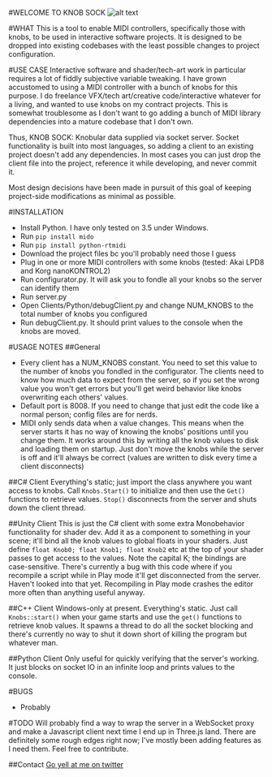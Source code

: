 #WELCOME TO KNOB SOCK
![alt text](http://i.imgur.com/JjJJPkB.jpg "The picture for one konbs")

#WHAT
This is a tool to enable MIDI controllers, specifically those with knobs, to be used in interactive software projects.
It is designed to be dropped into existing codebases with the least possible changes to project configuration.

#USE CASE
Interactive software and shader/tech-art work in particular requires a lot of fiddly subjective variable tweaking.
I have grown accustomed to using a MIDI controller with a bunch of knobs for this purpose.
I do freelance VFX/tech art/creative code/interactive whatever for a living, and wanted to use knobs on my contract projects.
This is somewhat troublesome as I don't want to go adding a bunch of MIDI library dependencies into a mature codebase that I don't own.

Thus, KNOB SOCK: Knobular data supplied via socket server. Socket functionality is built into most languages, so adding a client to an existing project doesn't add any dependencies. In most cases you can just drop the client file into the project, reference it while developing, and never commit it.

Most design decisions have been made in pursuit of this goal of keeping project-side modifications as minimal as possible.


#INSTALLATION
* Install Python. I have only tested on 3.5 under Windows.
* Run `pip install mido`
* Run `pip install python-rtmidi`
* Download the project files bc you'll probably need those I guess
* Plug in one or more MIDI controllers with some knobs (tested: Akai LPD8 and Korg nanoKONTROL2)
* Run configurator.py. It will ask you to fondle all your knobs so the server can identify them
* Run server.py
* Open Clients/Python/debugClient.py and change NUM_KNOBS to the total number of knobs you configured
* Run debugClient.py. It should print values to the console when the knobs are moved.


#USAGE NOTES
##General
* Every client has a NUM_KNOBS constant. You need to set this value to the number of knobs you fondled in the configurator. The clients need to know how much data to expect from the server, so if you set the wrong value you won't get errors but you'll get weird behavior like knobs overwriting each others' values.
* Default port is 8008. If you need to change that just edit the code like a normal person; config files are for nerds.
* MIDI only sends data when a value changes. This means when the server starts it has no way of knowing the knobs' positions until you change them. It works around this by writing all the knob values to disk and loading them on startup. Just don't move the knobs while the server is off and it'll always be correct (values are written to disk every time a client disconnects)

##C# Client
Everything's static; just import the class anywhere you want access to knobs. Call `Knobs.Start()` to initialize and then use the `Get()` functions to retrieve values. `Stop()` disconnects from the server and shuts down the client thread.

##Unity Client
This is just the C# client with some extra Monobehavior functionality for shader dev. Add it as a component to something in your scene; it'll bind all the knob values to global floats in your shaders. Just define `float Knob0; float Knob1; float Knob2` etc at the top of your shader passes to get access to the values. Note the capital K; the bindings are case-sensitive.
There's currently a bug with this code where if you recompile a script while in Play mode it'll get disconnected from the server. Haven't looked into that yet. Recompiling in Play mode crashes the editor more often than anything useful anyway.

##C++ Client
Windows-only at present. Everything's static. Just call `Knobs::start()` when your game starts and use the `get()` functions to retrieve knob values. It spawns a thread to do all the socket blocking and there's currently no way to shut it down short of killing the program but whatever man.

##Python Client
Only useful for quickly verifying that the server's working. It just blocks on socket IO in an infinite loop and prints values to the console.


#BUGS
* Probably


#TODO
Will probably find a way to wrap the server in a WebSocket proxy and make a Javascript client next time I end up in Three.js land.
There are definitely some rough edges right now; I've mostly been adding features as I need them. Feel free to contribute.


##Contact
[Go yell at me on twitter](https://twitter.com/AmazingThew)
